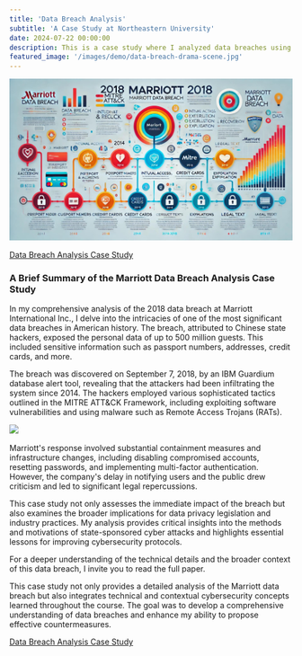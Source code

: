 ```yaml
---
title: 'Data Breach Analysis'
subtitle: 'A Case Study at Northeastern University'
date: 2024-07-22 00:00:00
description: This is a case study where I analyzed data breaches using the MITTRE ATT&CK Framework.
featured_image: '/images/demo/data-breach-drama-scene.jpg'
---
```


![](/images/demo/Marriott-Data-Breach-Infographic.jpg)

[Data Breach Analysis Case Study](https://vkibaja.github.io/assets/Data.Breach.Analysis.Case.Study.Paper.pdf)

### A Brief Summary of the Marriott Data Breach Analysis Case Study

In my comprehensive analysis of the 2018 data breach at Marriott International Inc., I delve into the intricacies of one of the most significant data breaches in American history. The breach, attributed to Chinese state hackers, exposed the personal data of up to 500 million guests. This included sensitive information such as passport numbers, addresses, credit cards, and more.

The breach was discovered on September 7, 2018, by an IBM Guardium database alert tool, revealing that the attackers had been infiltrating the system since 2014. The hackers employed various sophisticated tactics outlined in the MITRE ATT&CK Framework, including exploiting software vulnerabilities and using malware such as Remote Access Trojans (RATs).

![](/images/demo/Mitre-Attaxk-Mapping.jpg)

Marriott's response involved substantial containment measures and infrastructure changes, including disabling compromised accounts, resetting passwords, and implementing multi-factor authentication. However, the company's delay in notifying users and the public drew criticism and led to significant legal repercussions.

This case study not only assesses the immediate impact of the breach but also examines the broader implications for data privacy legislation and industry practices. My analysis provides critical insights into the methods and motivations of state-sponsored cyber attacks and highlights essential lessons for improving cybersecurity protocols.

For a deeper understanding of the technical details and the broader context of this data breach, I invite you to read the full paper.

This case study not only provides a detailed analysis of the Marriott data breach but also integrates technical and contextual cybersecurity concepts learned throughout the course. The goal was to develop a comprehensive understanding of data breaches and enhance my ability to propose effective countermeasures.

[Data Breach Analysis Case Study](https://vkibaja.github.io/assets/Data.Breach.Analysis.Case.Study.Paper.pdf)
